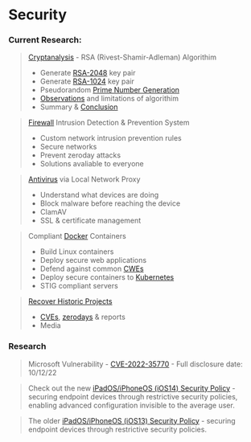 # Security


<h3>Current Research:</h3>

> [Cryptanalysis](Cryptography/RSADecoder/README.md#rsa-cryptanalysis) - RSA (Rivest-Shamir-Adleman) Algorithim
> * Generate [RSA-2048](Cryptography/RSADecoder/README.md#-rsa-2048-gen-) key pair
> * Generate [RSA-1024](Cryptography/RSADecoder/README.md#-rsa-1024-gen-) key pair
>* Pseudorandom [Prime Number Generation](Cryptography/RSADecoder/README.md#prime-number-generation)
>* [Observations](Cryptography/RSADecoder/README.md#observations) and limitations of algorithim
> * Summary & [Conclusion](Cryptography/RSADecoder/README.md#conclusion)

> [Firewall](Firewall/rules/README.md) Intrusion Detection & Prevention System
> * Custom network intrusion prevention rules
> * Secure networks
> * Prevent zeroday attacks
> * Solutions avaliable to everyone

> [Antivirus](https://docs.clamav.net) via Local Network Proxy
> * Understand what devices are doing
> * Block malware before reaching the device
> * ClamAV
> * SSL & certificate management

> Compliant [Docker](https://docs.docker.com/get-started/overview) Containers
> * Build Linux containers
> * Deploy secure web applications
> * Defend against common [CWEs](https://cwe.mitre.org/top25/archive/2021/2021_cwe_top25.html)
> * Deploy secure containers to [Kubernetes](https://azure.microsoft.com/en-us/topic/what-is-kubernetes)
> * STIG compliant servers


> [Recover Historic Projects](Reports/README.md)
> * [CVEs](https://www.redhat.com/en/topics/security/what-is-cve), [zerodays](https://www.cloudflare.com/learning/security/threats/zero-day-exploit) & reports
> * Media

<h3>Research</h3>

> Microsoft Vulnerability - [CVE-2022-35770](https://msrc.microsoft.com/update-guide/vulnerability/CVE-2022-35770) - Full disclosure date: 10/12/22

> Check out the new [iPadOS/iPhoneOS (iOS14) Security Policy](https://github.com/danielcunn123/Security/tree/master/STIG/Policies/Apple/IOS/14) -  securing endpoint devices through restrictive security policies, enabling advanced configuration invisible to the average user.

> The older [iPadOS/iPhoneOS (iOS13) Security Policy](https://github.com/danielcunn123/Security/tree/master/STIG/Policies/Apple/IOS/13) - securing endpoint devices through restrictive security policies.

